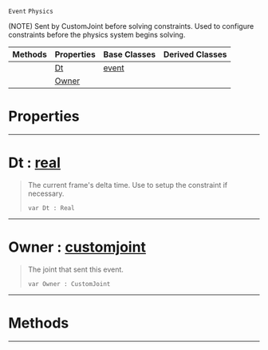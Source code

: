  `Event` `Physics`



(NOTE) Sent by CustomJoint before solving constraints. Used to configure constraints before the physics system begins solving.

|Methods|Properties|Base Classes|Derived Classes|
|---|---|---|---|
| |[ Dt](https://plasmaengine.github.io/PlasmaDocs/Plasma1/C++/code_reference/class_reference/customjointevent.markdown#dt-plasma-engine-documenta)|[event](https://plasmaengine.github.io/PlasmaDocs/Plasma1/C++/code_reference/class_reference/event.markdown)| |
| |[ Owner](https://plasmaengine.github.io/PlasmaDocs/Plasma1/C++/code_reference/class_reference/customjointevent.markdown#owner-plasma-engine-docume)| | |


 #  Properties


---  
 #  Dt : [real](https://plasmaengine.github.io/PlasmaDocs/Plasma1/C++/code_reference/lightning_base_types/real.markdown)

> The current frame's delta time. Use to setup the constraint if necessary.
> ``` lang=cpp, name=Lightning
> var Dt : Real


---  
 #  Owner : [customjoint](https://plasmaengine.github.io/PlasmaDocs/Plasma1/C++/code_reference/class_reference/customjoint.markdown)

> The joint that sent this event.
> ``` lang=cpp, name=Lightning
> var Owner : CustomJoint


---  
 #  Methods


---  
 

 